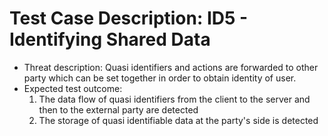 # Test Case Description: ID5 - Identifying Shared Data
- Threat description: Quasi identifiers and actions are forwarded to other party which can be set together in order to obtain identity of user.
- Expected test outcome:
  1. The data flow of quasi identifiers from the client to the server and then to the external party are detected
  2. The storage of quasi identifiable data at the party's side is detected 
